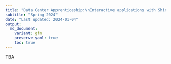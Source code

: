 ```yaml
---
title: "Data Center Apprenticeship:\nInteractive applications with Shiny"
subtitle: "Spring 2024" 
date: "Last updated: 2024-01-04"
output:
  md_document:
    variant: gfm
    preserve_yaml: true
    toc: true
---
```


TBA
